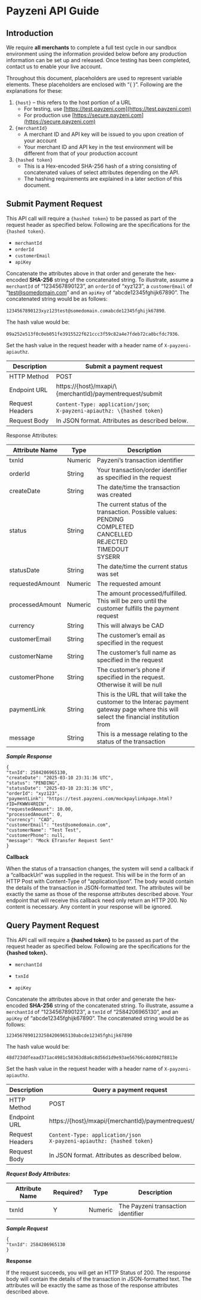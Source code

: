 
# Payzeni API Guide

## Introduction

We ​require **all merchants**​ to complete a full test cycle in our sandbox environment using the information provided below before any production information can be set up and released. Once testing has been completed, contact us to enable your live account.

Throughout this document, placeholders are used to represent variable elements.  These placeholders are enclosed with “{ }”.  Following are the explanations for these:

1. `{host}` – this refers to the host portion of a URL
   * For testing, use [https://test.payzeni.com](https://test.payzeni.com)
   * For production use [https://secure.payzeni.com](https://secure.payzeni.com)
2. `{merchantId}`
   * A merchant ID and API key will be issued to you upon creation of your account
   * Your merchant ID and API key in the test environment will be different from that of your production account
3. `{hashed token}`
   * This is a Hex-encoded SHA-256 hash of a string consisting of concatenated values of select attributes depending on the API.
   * The hashing requirements are explained in a later section of this document.
  


## Submit Payment Request 

This API call will require a `{hashed token}` to be passed as part of the request header as specified below. Following are the specifications for the `{hashed token}`.

* `merchantId`
* `orderId`
* `customerEmail`
* `apiKey`

Concatenate the attributes above in that order and generate the hex-encoded **SHA-256** string of the concatenated string. To illustrate, assume a `merchantId` of “1234567890123”, an `orderId` of “xyz123”, a `customerEmail` of “[test@somedomain.com](mailto:test@somedomain.com)”  and an `apiKey` of “abcde12345fghijk67890”. The concatenated string would be as follows:

`1234567890123xyz123test@somedomain.comabcde12345fghijk67890`.

The hash value would be:

`09a252e513f0c0eb051fe3915522f621ccc3f59c82a4e7fdeb72ca0bcfdc7936`.

Set the hash value in the request header with a header name of `X-payzeni-apiauthz`.

| Description                         | Submit a payment request |                                  
| ------------------------------- | ------------------------------------------------------- |
| HTTP Method                         | POST                                                   |
| Endpoint URL                        | https\://\{host}/mxapi/\ {merchantId}/paymentrequest/submit |
| Request Headers                     | `Content-Type: application/json`;              <br> `X-payzeni-apiauthz: \{hashed token}` |                                             |
| Request Body      | In JSON format. Attributes as described below.             |

Response Attributes:

|Attribute Name	|Type	|Description
| ----------------------------------- |--- |---------------------------------------------------------- |
|txnId	| Numeric	| Payzeni’s transaction identifier |
|orderId	|String	|Your transaction/order identifier as specified in the request|
|createDate	|String|	The date/time the transaction was created|
|status	|String	|The current status of the transaction. Possible values: <br>PENDING <br>	COMPLETED <br>	CANCELLED <br>	REJECTED <br>	TIMEDOUT <br>	SYSERR
|statusDate |	String|	The date/time the current status was set
|requestedAmount |	Numeric	|The requested amount
|processedAmount	|Numeric|	The amount processed/fulfilled. This will be zero until the customer fulfills the payment request
|currency |	String	|This will always be CAD|
|customerEmail	| String	| The customer’s email as specified in the request |
|customerName	| String	| The customer’s full name as specified in the request|
|customerPhone	| String	| The customer’s phone if specified in the request. Otherwise it will be null|
|paymentLink	| String	| This is the URL that will take the customer to the Interac payment gateway page where this will select the financial institution from |which they will fulfill the request. You may display this link as the end-state of your payment flow or automatically redirect to it. If the “sendEmail” | attribute in the request is set to true, the customer would receive an email containing the same link.|
|message	| String	|This is a message relating to the status of the transaction| 

**_Sample Response_**


    {
    "txnId": 2584206965130,
    "createDate": "2025-03-10 23:31:36 UTC",
    "status": "PENDING",
    "statusDate": "2025-03-10 23:31:36 UTC",
    "orderId": "xyz123",
    "paymentLink": "https://test.payzeni.com/mockpaylinkpage.html?rID=FKWWV4RQIN",
    "requestedAmount": 10.00,
    "processedAmount": 0,
    "currency": "CAD",
    "customerEmail": "test@somedomain.com",
    "customerName": "Test Test",
    "customerPhone": null,
    "message": "Mock ETransfer Request Sent"
    }


**Callback**

When the status of a transaction changes, the system will send a callback if a “callbackUrl” was supplied in the request. This will be in the form of an HTTP Post with Content-Type of “application/json”. The body would contain the details of the transaction in JSON-formatted text. The attributes will be exactly the same as those of the response attributes described above. Your endpoint that will receive this callback need only return an HTTP 200. No content is necessary. Any content in your response will be ignored.



## Query Payment Request


This API call will require a **{hashed token}** to be passed as part of the request header as specified below. Following are the specifications for the **{hashed token}.**
* `merchantId`

* `txnId`

* `apiKey`

Concatenate the attributes above in that order and generate the hex-encoded **SHA-256** string of the concatenated string. To illustrate, assume a `merchantId` of “1234567890123”, a `txnId` of “2584206965130”, and an `apiKey` of “abcde12345fghijk67890”. The concatenated string would be as follows:

`12345678901232584206965130abcde12345fghijk67890`

The hash value would be:

`48d723ddfeaad371ac4981c58363d8a6c8d56d1d9e93ae56766c4dd042f8813e`

Set the hash value in the request header with a header name of `X-payzeni-apiauthz`.


|Description |Query a payment request |
|---|---|
| HTTP Method |POST|
| Endpoint URL | https://{host}/mxapi/{merchantId}/paymentrequest/query |
| Request Headers | `Content-Type: application/json` <br> `X-payzeni-apiauthz: {hashed token}`
|Request Body |In JSON format. Attributes as described below. |

**_Request Body Attributes:_**


 | **Attribute Name** | **Required?** | **Type** |**Description**|
|--|---|--|--|
| txnId| Y |Numeric |The Payzeni transaction identifier|

**_Sample Request_**
```
{
"txnId": 2584206965130
}
```
**Response**

If the request succeeds, you will get an HTTP Status of 200. The response body will contain the details of the transaction in JSON-formatted text. The attributes will be exactly the same as those of the response attributes described above.
